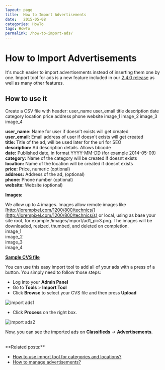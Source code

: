 ```yaml
---
layout: page
title:  How to Import Advertisements
date:   2015-05-08
categories: HowTo
tags: HowTo
permalink: /how-to-import-ads/
---
```

# How to Import Advertisements

It's much easier to import advertisements instead of inserting them one by one. Import tool for ads is a new feature included in our [2.4.0 release](http://open-classifieds.com/2015/04/28/open-classifieds-2-4-0/) as well as many other features. 

## How to use it

Create a CSV file with header: 
user_name user_email title description date category location price address phone website image_1 image_2 image_3 image_4

**user_name:** Name for user if doesn't exists will get created<br>
**user_email:** Email address of user if doesn't exists will get created<br>
**title:** Title of the ad, will be used later for the url for SEO<br>
**description:** Ad description details. Allows bbcode<br>
**date:** Published date, in format YYYY-MM-DD (for example 2014-05-09)<br>
**category:** Name of the category will be created if doesnt exists<br>
**location:** Name of the location will be created if doesnt exists<br>
**price:** Price, numeric (optional)<br>
**address:** Address of the ad, (optional)<br>
**phone:** Phone number (optional)<br>
**website:** Website (optional)

**Images:**

We allow up to 4 images. Images allow remote images like [http://lorempixel.com/1200/800/technics/](http://lorempixel.com/1200/800/technics/s) or local, using as base your site root, for example /images/import/ad1_pic3.png. The images will be downloaded, resized, thumbed, and deleted on completion.<br>
image_1<br>
image_2<br>
image_3<br>
image_4


[**Sample CVS file**](https://mega.co.nz/#!J94A3IBA!L8W4Rk5a3mDzjVuz3N7Gqpn0J69kHzhxglm_p7PjEk4%0AInclude%20file%20key)



You can use this easy import tool to add all of your ads with a press of a button. You simply need to follow those steps:

+ Log into your **Admin Panel** 
+ Go to **Tools** > **Import Tool**
+ Click **Browse** to select your CVS file and then press **Upload**

![import ads1](http://docs.yclas.com/images/import-ads1.png)

+ Click **Process** on the right box.

![import ads2](http://docs.yclas.com/images/import-ads2.png)

Now, you can see the imported ads on **Classifieds** -> **Advertisements**.

<br>
**Related posts:**

+ [How to use import tool for categories and locations?](http://docs.yclas.com/use-import-tool-categories-locations/)
+ [How to manage advertisements?](http://docs.yclas.com/how-to-manage-advertisements/)
